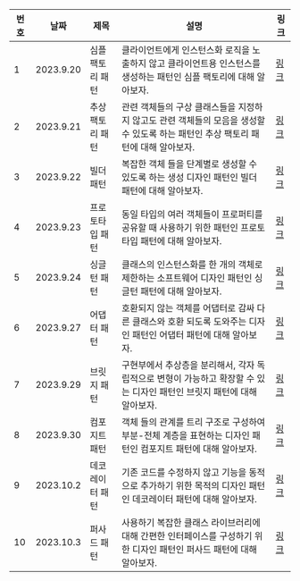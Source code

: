 | 번호 | 날짜      | 제목             | 설명                                                                                                                              | 링크                                                           |
| ---- | --------- | ---------------- | --------------------------------------------------------------------------------------------------------------------------------- | -------------------------------------------------------------- |
| 1    | 2023.9.20 | 심플 팩토리 패턴 | 클라이언트에게 인스턴스화 로직을 노출하지 않고 클라이언트용 인스턴스를 생성하는 패턴인 심플 팩토리에 대해 알아보자.               | [링크](https://www.notion.so/4bf637dbfce34f7ab14cf9a27d31ef9a) |
| 2    | 2023.9.21 | 추상 팩토리 패턴 | 관련 객체들의 구상 클래스들을 지정하지 않고도 관련 객체들의 모음을 생성할 수 있도록 하는 패턴인 추상 팩토리 패턴에 대해 알아보자. | [링크](https://www.notion.so/de36ebbae0fd49719f7eae1085218263) |
| 3    | 2023.9.22 | 빌더 패턴        | 복잡한 객체 들을 단계별로 생성할 수 있도록 하는 생성 디자인 패턴인 빌더 패턴에 대해 알아보자.                                     | [링크](https://www.notion.so/ac4b21a328be475ea61d924d860480fd) |
| 4    | 2023.9.23 | 프로토타입 패턴  | 동일 타입의 여러 객체들이 프로퍼티를 공유할 때 사용하기 위한 패턴인 프로토타입 패턴에 대해 알아보자.                              | [링크](https://www.notion.so/66cc34ce1f78485993777b983e777f82) |
| 5    | 2023.9.24 | 싱글턴 패턴      | 클래스의 인스턴스화를 한 개의 객체로 제한하는 소프트웨어 디자인 패턴인 싱글턴 패턴에 대해 알아보자.                               | [링크](https://www.notion.so/4eeadef30ed146d68040974b5b5fbf73) |
| 6    | 2023.9.27 | 어댑터 패턴      | 호환되지 않는 객체를 어댑터로 감싸 다른 클래스와 호환 되도록 도와주는 디자인 패턴인 어댑터 패턴에 대해 알아보자.                  | [링크](https://www.notion.so/6d509891b2294fc385bf219710d76e33) |
| 7    | 2023.9.29 | 브릿지 패턴      | 구현부에서 추상층을 분리해서, 각자 독립적으로 변형이 가능하고 확장할 수 있는 디자인 패턴인 브릿지 패턴에 대해 알아보자.           | [링크](https://www.notion.so/b41a320e134f4b1d9f02301f2f620ea9) |
| 8    | 2023.9.30 | 컴포지트 패턴    | 객체 들의 관계를 트리 구조로 구성하여 부분-전체 계층을 표현하는 디자인 패턴인 컴포지트 패턴에 대해 알아보자.                      | [링크](https://www.notion.so/473b238eb03c43f18ef7b5fbfbe4474e) |
| 9    | 2023.10.2 | 데코레이터 패턴  | 기존 코드를 수정하지 않고 기능을 동적으로 추가하기 위한 목적의 디자인 패턴인 데코레이터 패턴에 대해 알아보자.                     | [링크](https://www.notion.so/473b238eb03c43f18ef7b5fbfbe4474e) |
| 10   | 2023.10.3 | 퍼사드 패턴      | 사용하기 복잡한 클래스 라이브러리에 대해 간편한 인터페이스를 구성하기 위한 디자인 패턴인 퍼사드 패턴에 대해 알아보자.             | [링크](https://www.notion.so/a9771bfd02904e34ba4e25697d142e1d) |

